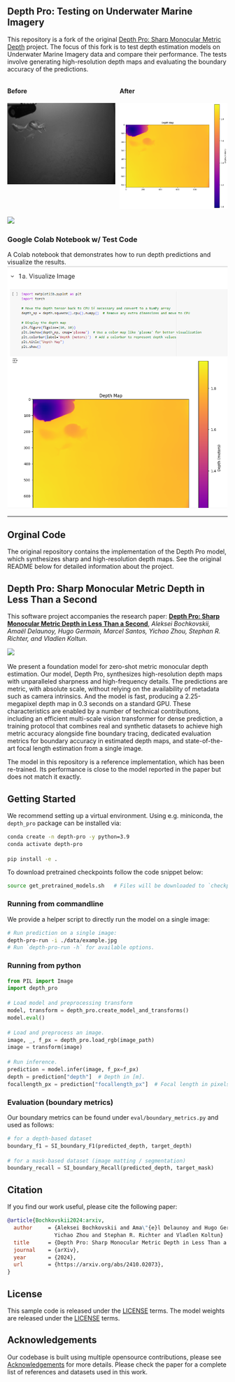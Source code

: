 ## Depth Pro: Testing on Underwater Marine Imagery 
This repository is a fork of the original [Depth Pro: Sharp Monocular Metric Depth](https://arxiv.org/abs/2410.02073) project. The focus of this fork is to test depth estimation models on Underwater Marine Imagery  data and compare their performance. The tests involve generating high-resolution depth maps and evaluating the boundary accuracy of the predictions.
<div style="display: flex; flex-direction: row;">
  <div style="margin-right: 10px;">
    <h4>Before</h4>
    <img src="results/before_20241009_ml_depth_pro_MOUSS_test.jpg" alt="Before" width="400"/>
  </div>
  <div>
    <h4>After</h4>
    <img src="results/after_20241009_ml_depth_pro_MOUSS_test.png" alt="After" width="400"/>
  </div>
</div>

![](results/20241009_ml-depth-pro-MOUSS-test.gif)

### Google Colab Notebook w/ Test Code
A Colab notebook that demonstrates how to run depth predictions and visualize the results.
[![Google Colab Notebook](results/colab_01.png)](notebooks/20241009_DEPTH_PRO.ipynb)


---
## Orginal Code
The original repository contains the implementation of the Depth Pro model, which synthesizes sharp and high-resolution depth maps. See the original README below for detailed information about the project.
## Depth Pro: Sharp Monocular Metric Depth in Less Than a Second

This software project accompanies the research paper:
**[Depth Pro: Sharp Monocular Metric Depth in Less Than a Second](https://arxiv.org/abs/2410.02073)**, 
*Aleksei Bochkovskii, Amaël Delaunoy, Hugo Germain, Marcel Santos, Yichao Zhou, Stephan R. Richter, and Vladlen Koltun*.

![](data/depth-pro-teaser.jpg)

We present a foundation model for zero-shot metric monocular depth estimation. Our model, Depth Pro, synthesizes high-resolution depth maps with unparalleled sharpness and high-frequency details. The predictions are metric, with absolute scale, without relying on the availability of metadata such as camera intrinsics. And the model is fast, producing a 2.25-megapixel depth map in 0.3 seconds on a standard GPU. These characteristics are enabled by a number of technical contributions, including an efficient multi-scale vision transformer for dense prediction, a training protocol that combines real and synthetic datasets to achieve high metric accuracy alongside fine boundary tracing, dedicated evaluation metrics for boundary accuracy in estimated depth maps, and state-of-the-art focal length estimation from a single image.


The model in this repository is a reference implementation, which has been re-trained. Its performance is close to the model reported in the paper but does not match it exactly.

## Getting Started

We recommend setting up a virtual environment. Using e.g. miniconda, the `depth_pro` package can be installed via:

```bash
conda create -n depth-pro -y python=3.9
conda activate depth-pro

pip install -e .
```

To download pretrained checkpoints follow the code snippet below:
```bash
source get_pretrained_models.sh   # Files will be downloaded to `checkpoints` directory.
```

### Running from commandline

We provide a helper script to directly run the model on a single image:
```bash
# Run prediction on a single image:
depth-pro-run -i ./data/example.jpg
# Run `depth-pro-run -h` for available options.
```

### Running from python
```python
from PIL import Image
import depth_pro

# Load model and preprocessing transform
model, transform = depth_pro.create_model_and_transforms()
model.eval()

# Load and preprocess an image.
image, _, f_px = depth_pro.load_rgb(image_path)
image = transform(image)

# Run inference.
prediction = model.infer(image, f_px=f_px)
depth = prediction["depth"]  # Depth in [m].
focallength_px = prediction["focallength_px"]  # Focal length in pixels.
```

### Evaluation (boundary metrics) 
Our boundary metrics can be found under `eval/boundary_metrics.py` and used as follows:
```python
# for a depth-based dataset
boundary_f1 = SI_boundary_F1(predicted_depth, target_depth)

# for a mask-based dataset (image matting / segmentation) 
boundary_recall = SI_boundary_Recall(predicted_depth, target_mask)
```


## Citation
If you find our work useful, please cite the following paper:
```bibtex
@article{Bochkovskii2024:arxiv,
  author     = {Aleksei Bochkovskii and Ama\"{e}l Delaunoy and Hugo Germain and Marcel Santos and
               Yichao Zhou and Stephan R. Richter and Vladlen Koltun}
  title      = {Depth Pro: Sharp Monocular Metric Depth in Less Than a Second},
  journal    = {arXiv},
  year       = {2024},
  url        = {https://arxiv.org/abs/2410.02073},
}
```

## License
This sample code is released under the [LICENSE](LICENSE) terms.
The model weights are released under the [LICENSE](LICENSE) terms.

## Acknowledgements
Our codebase is built using multiple opensource contributions, please see [Acknowledgements](ACKNOWLEDGEMENTS.md) for more details.
Please check the paper for a complete list of references and datasets used in this work.
